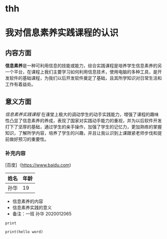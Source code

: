 # thh

# **我对信息素养实践课程的认识**

## 内容方面

**信息素养**是一种可利用信息的技能或能力，综合实践课程是培养学生信息素养的另一个平台，在课程上我们主要学习如何利用信息技术，使用电脑的多种工具，是开发软件的基础课程，为我们以后开发软件奠定了基础，且其所学知识对日常生活和工作有着益处。

## 意义方面

*信息素养实践课程*  在课堂上极大的调动学生的动手实践能力，增强了课程的趣味性凸显了信息素养的养成，表现了国家对实践动手能力的重视，并为以后软件开发打下了坚厚的基础，通过学生的亲手操作，加强了学生的记忆力，更加熟练的掌握知识，了解所学内容，培养了学生的兴趣，并且让我认识到上课跟紧老师步伐和提前做好预习的重要性。

### 补充内容

[百度]（https://www.baidu.com)

| 姓名 | 年龄 |
| ---- | ---- |
| 孙华 | 19   |

- 信息素养的内容
- 信息素养实践的意义
- 备注：一班 孙华 2020012065

`print`

```
print(hello word)
```







